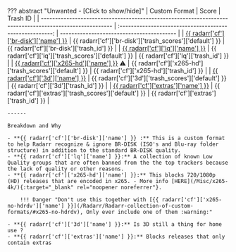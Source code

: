 ??? abstract "Unwanted - [Click to show/hide]"
    | Custom Format                                                                                           |                          Score                           | Trash ID                                  |
    | ------------------------------------------------------------------------------------------------------- | :------------------------------------------------------: | ----------------------------------------- |
    | [{{ radarr['cf']['br-disk']['name'] }}](/Radarr/Radarr-collection-of-custom-formats/#br-disk)           | {{ radarr['cf']['br-disk']['trash_scores']['default'] }} | {{ radarr['cf']['br-disk']['trash_id'] }} |
    | [{{ radarr['cf']['lq']['name'] }}](/Radarr/Radarr-collection-of-custom-formats/#lq)                     |   {{ radarr['cf']['lq']['trash_scores']['default'] }}    | {{ radarr['cf']['lq']['trash_id'] }}      |
    | [{{ radarr['cf']['x265-hd']['name'] }}](/Radarr/Radarr-collection-of-custom-formats/#x265-hd) :warning: | {{ radarr['cf']['x265-hd']['trash_scores']['default'] }} | {{ radarr['cf']['x265-hd']['trash_id'] }} |
    | [{{ radarr['cf']['3d']['name'] }}](/Radarr/Radarr-collection-of-custom-formats/#3d)                     |   {{ radarr['cf']['3d']['trash_scores']['default'] }}    | {{ radarr['cf']['3d']['trash_id'] }}      |
    | [{{ radarr['cf']['extras']['name'] }}](/Radarr/Radarr-collection-of-custom-formats/#extras)             | {{ radarr['cf']['extras']['trash_scores']['default'] }}  | {{ radarr['cf']['extras']['trash_id'] }}  |

    ------

    Breakdown and Why

    - **{{ radarr['cf']['br-disk']['name'] }} :** This is a custom format to help Radarr recognize & ignore BR-DISK (ISO's and Blu-ray folder structure) in addition to the standard BR-DISK quality.
    - **{{ radarr['cf']['lq']['name'] }}:** A collection of known Low Quality groups that are often banned from the the top trackers because the lack of quality or other reasons.
    - **{{ radarr['cf']['x265-hd']['name'] }}:** This blocks 720/1080p (HD) releases that are encoded in x265. - More info [HERE](/Misc/x265-4k/){:target="_blank" rel="noopener noreferrer"}.

        !!! Danger "Don't use this together with [{{ radarr['cf']['x265-no-hdrdv']['name'] }}](/Radarr/Radarr-collection-of-custom-formats/#x265-no-hdrdv), Only ever include one of them :warning:"

    - **{{ radarr['cf']['3d']['name'] }}:** Is 3D still a thing for home use ?
    - **{{ radarr['cf']['extras']['name'] }}:** Blocks releases that only contain extras
